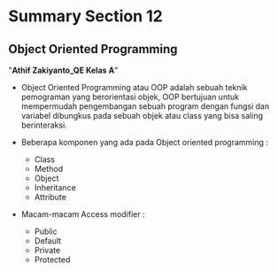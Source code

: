 # Summary Section 12
## Object Oriented Programming
"**Athif Zakiyanto_QE Kelas A**"

-  Object Oriented Programming atau OOP adalah sebuah teknik pemograman yang berorientasi objek, OOP bertujuan untuk mempermudah pengembangan sebuah program dengan fungsi dan variabel dibungkus pada sebuah objek atau class yang bisa saling berinteraksi. 

- Beberapa komponen yang ada pada Object oriented programming :
  * Class
  * Method
  * Object
  * Inheritance
  * Attribute
  
- Macam-macam Access modifier :
  * Public 
  * Default
  * Private
  * Protected
